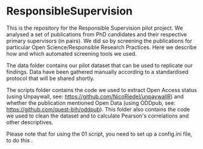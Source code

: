 # ResponsibleSupervision

This is the repository for the Responsible Supervision pilot project. We analysed a set of publications from PhD candidates and their respective primary supervisors (in pairs). We did so by screening the publications for particular Open Science/Responsible Research Practices. Here we describe how and which automated screening tools we used.

The data folder contains our pilot dataset that can be used to replicate our findings. Data have been gathered manually according to a standardised protocol that will be shared shortly. 

The scripts folder contains the code we used to extract Open Access status (using Unpaywall, see: https://github.com/NicoRiedel/unpaywallR) and whether the publication mentioned Open Data (using ODDpub, see: https://github.com/quest-bih/oddpub). This folder also contains the code we used to clean the dataset and to calculate Pearson's correlations and other descriptives.

Please note that for using the 01 script, you need to set up a config.ini file, to do this <please extend here Delwen>.
